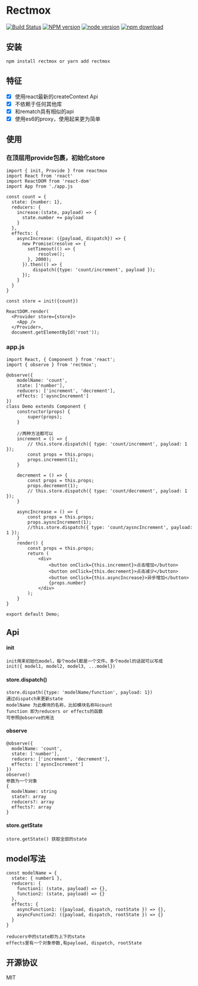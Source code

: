 # Rectmox

[![Build Status](https://travis-ci.org/snakeUni/rectmox.svg?branch=master)](https://travis-ci.org/snakeUni/rectmox)
[![NPM version](https://img.shields.io/npm/v/rectmox.svg?style=flat-square)](https://www.npmjs.com/package/rectmox)
[![node version](https://img.shields.io/badge/node.js-%3E=_8.0-green.svg?style=flat-square)](http://nodejs.org/download/)
[![npm download](https://img.shields.io/npm/dm/rectmox.svg?style=flat-square)](https://www.npmjs.com/package/rectmox)

## 安装
```
npm install rectmox or yarn add rectmox
```
## 特征
- [x] 使用react最新的createContext Api
- [x] 不依赖于任何其他库
- [x] 和rematch具有相似的api
- [x] 使用es6的proxy，使用起来更为简单

## 使用
### 在顶层用provide包裹，初始化store
```
import { init, Provide } from reactmox
import React from 'react'
import ReactDOM from 'react-dom'
import App from './app.js

const count = {
  state: {number: 1},
  reducers: {
    increase:(state, payload) => {
      state.number += payload
    }
  },
  effects: {
    asyncIncrease: ({payload, dispatch}) => {
      new Promise(resolve => {
        setTimeout(() => {
            resolve();
        }, 2000);
      }).then(() => {
          dispatch({type: 'count/increment', payload });
      });
    }
  }
}

const store = init({count})

ReactDOM.render(
  <Provider store={store}>
    <App />
  </Provider>, 
  document.getElementById('root'));
```
### app.js
```
import React, { Component } from 'react';
import { observe } from 'rectmox';

@observe({
    modelName: 'count',
    state: ['number'],
    reducers: ['increment', 'decrement'],
    effects: ['aysncIncrement']
})
class Demo extends Component {
    constructor(props) {
        super(props);
    }

    //两种方法都可以
    increment = () => {
        // this.store.dispatch({ type: 'count/increment', payload: 1 });
        const props = this.props;
        props.increment(1);
    }

    decrement = () => {
        const props = this.props;
        props.decrement(1);
        // this.store.dispatch({ type: 'count/decrement', payload: 1 });
    }

    asyncIncrease = () => {
        const props = this.props;
        props.aysncIncrement(1);
        //this.store.dispatch({ type: 'count/aysncIncrement', payload: 1 });
    }
    render() {
        const props = this.props;
        return (
            <div>
                <button onClick={this.increment}>点击增加</button>
                <button onClick={this.decrement}>点击减少</button>
                <button onClick={this.asyncIncrease}>异步增加</button>
                {props.number}
            </div>
        );
    }
}

export default Demo;
```
## Api
#### init
```
init用来初始化model，每个model都是一个文件。多个model的话就可以写成
init({ model1, model2, model3, ...model})
```
#### store.dispatch()
```
store.dispath({type: 'modelName/function', payload: 1})
通过dispatch来更新state
modelName 为此模块的名称，比如模块名称叫count
function 即为reducers or effects的函数
可参照@observe的用法
```
#### observe
```
@observe({
  modelName: 'count',
  state: ['number'],
  reducers: ['increment', 'decrement'],
  effects: ['aysncIncrement']
})
observe()
参数为一个对象
{
  modelName: string
  state?: array
  reducers?: array
  effects?: array
}
```
#### store.getState
```
store.getState() 获取全部的state
```
## model写法
```
const modelName = {
  state: { number1 },
  reducers: {
    function1: (state, payload) => {},
    function2: (state, payload) => {}
  },
  effects: {
    asyncFunction1: ({payload, dispatch, rootState }) => {},
    asyncFunction2: ({payload, dispatch, rootState }) => {}
  }
}

reducers中的state即为上下的state
effects里有一个对象参数,有payload, dispatch, rootState
```

## 开源协议 

MIT
